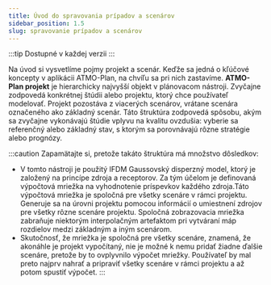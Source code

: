 ```yaml
---
title: Úvod do spravovania prípadov a scenárov
sidebar_position: 1.5
slug: spravovanie prípadov a scenárov 
---
```


:::tip Dostupné v každej verzii
:::

Na úvod si vysvetlíme pojmy projekt a scenár. Keďže sa jedná o kľúčové koncepty v aplikácii ATMO-Plan, na chvíľu sa pri nich zastavíme. **ATMO-Plan projekt** je hierarchicky najvyšší objekt v plánovacom nástroji. Zvyčajne zodpovedá konkrétnej štúdii alebo projektu, ktorý chce používateľ modelovať. Projekt pozostáva z viacerých scenárov, vrátane scenára označeného ako základný scenár. Táto štruktúra zodpovedá spôsobu, akým sa zvyčajne vykonávajú štúdie vplyvu na kvalitu ovzdušia: vyberie sa referenčný alebo základný stav, s ktorým sa porovnávajú rôzne stratégie alebo prognózy.


:::caution Zapamätajte si, pretože takáto štruktúra má množstvo dôsledkov:

- V tomto nástroji je použitý IFDM Gaussovský disperzný model, ktorý je založený na princípe zdroja a receptorov. Za tým účelom je definovaná výpočtová mriežka na vyhodnotenie príspevkov každého zdroja.Táto výpočtová mriežka je spoločná pre všetky scenáre v rámci projektu. Generuje sa na úrovni projektu pomocou informácií o umiestnení zdrojov pre všetky rôzne scenáre projektu. Spoločná zobrazovacia mriežka zabraňuje niektorým interpolačným artefaktom pri vytváraní máp rozdielov medzi základným a iným scenárom.
- Skutočnosť, že mriežka je spoločná pre všetky scenáre, znamená, že akonáhle je projekt vypočítaný, nie je možné k nemu pridať žiadne ďalšie scenáre, pretože by to ovplyvnilo výpočet mriežky. Používateľ by  mal preto najprv nahrať a pripraviť všetky scenáre v rámci projektu a až potom spustiť výpočet.
:::
